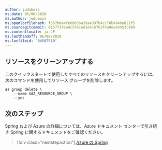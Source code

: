 ```yaml
---
author: judubois
ms.date: 05/06/2020
ms.author: judubois
ms.openlocfilehash: f357b0a4fe0b606a39a4897b4cc76b494be021f5
ms.sourcegitcommit: 81577378a4c570ced1e9c6765f4a9eee8453c889
ms.contentlocale: ja-JP
ms.lasthandoff: 06/08/2020
ms.locfileid: "84507510"
---
```

## <a name="clean-up-resources"></a>リソースをクリーンアップする

このクイックスタートで使用したすべてのリソースをクリーンアップするには、次のコマンドを使用してリソース グループを削除します。

```azurecli
az group delete \
    --name $AZ_RESOURCE_GROUP \
    --yes
```

## <a name="next-steps"></a>次のステップ

Spring および Azure の詳細については、Azure ドキュメント センターで引き続き Spring に関するドキュメントをご確認ください。

> [!div class="nextstepaction"]
> [Azure の Spring](/azure/developer/java/spring-framework)
